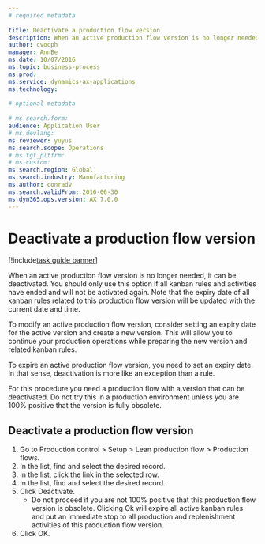 ```yaml
--- 
# required metadata 
 
title: Deactivate a production flow version
description: When an active production flow version is no longer needed, it can be deactivated. 
author: cvocph
manager: AnnBe 
ms.date: 10/07/2016
ms.topic: business-process 
ms.prod:  
ms.service: dynamics-ax-applications 
ms.technology:  
 
# optional metadata 
 
# ms.search.form:   
audience: Application User 
# ms.devlang:  
ms.reviewer: yuyus
ms.search.scope: Operations 
# ms.tgt_pltfrm:  
# ms.custom:  
ms.search.region: Global
ms.search.industry: Manufacturing
ms.author: conradv
ms.search.validFrom: 2016-06-30 
ms.dyn365.ops.version: AX 7.0.0 
---
```

# Deactivate a production flow version

[!include[task guide banner](../../includes/task-guide-banner.md)]

When an active production flow version is no longer needed, it can be deactivated. You should only use this option if all kanban rules and activities have ended and will not be activated again. Note that the expiry date of all kanban rules related to this production flow version will be updated with the current date and time. 

To modify an active production flow version, consider setting an expiry date for the active version and create a new version. This will allow you to continue your production operations while preparing the new version and related kanban rules. 

To expire an active production flow version, you need to set an expiry date. In that sense, deactivation is more like an exception than a rule. 

For this procedure you need a production flow with a version that can be deactivated. Do not try this in a production environment unless you are 100% positive that the version is fully obsolete.


## Deactivate a production flow version
1. Go to Production control > Setup > Lean production flow > Production flows.
2. In the list, find and select the desired record.
3. In the list, click the link in the selected row.
4. In the list, find and select the desired record.
5. Click Deactivate.
    * Do not proceed if you are not 100% positive that this production flow version is obsolete. Clicking Ok will expire all active kanban rules and put an immediate stop to all production and replenishment activities of this production flow version.  
6. Click OK.

